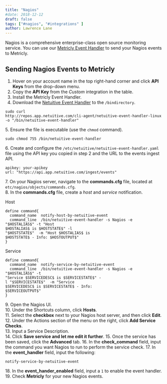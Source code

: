 ```yaml
---
title: "Nagios"
#date: 2018-12-12
draft: false
tags: ["#nagios", "#integrations" ]
author: Lawrence Lane
---
```

Nagios is a comprehensive enterprise-class open source monitoring service. You can use our [Metricly Event Handler](https://github.com/netuitive/netuitive-event-handler) to send your Nagios events to Metricly.

## Sending Nagios Events to Metricly

1. Hover on your account name in the top right-hand corner and click **API Keys** from the drop-down menu.
2. Copy the **API Key** from the _Custom_ integration in the table.
3. Install the Metricly Event Handler.
4. Download the [Netuitive Event Handler](https://github.com/netuitive/netuitive-event-handler) to the `/bindirectory`.

```
sudo curl
http://repos.app.netuitive.com/cli-agent/netuitive-event-handler-linux -o "/bin/netuitive-event-handler"
```
5\. Ensure the file is executable (use the `chmod` command).

```
sudo chmod 755 /bin/netuitive-event-handler
```
6\. Create and configure the `/etc/netuitive/netuitive-event-handler.yaml` file using the API key you copied in step 2 and the URL to the events ingest API.

```
apikey: your-apikey
url: "https://api.app.netuitive.com/ingest/events"
```
7\. On your Nagios server, navigate to the **commands.cfg** file, located at `etc/nagios/objects/commands.cfg`.  
8\. In the **commands.cfg** file, create a _host_ and _service_ notification.

Host

```
define command{
  command_name	notify-host-by-netuitive-event
  command_line	/bin/netuitive-event-handler -s Nagios -e "$HOSTALIAS$" -t "Host
$HOSTALIAS$ is $HOSTSTATE$" -l
"$HOSTSTATE$"  -m "Host $HOSTALIAS$ is
$HOSTSTATE$ - Info: $HOSTOUTPUT$"
}
```

Service

```
define command{
  command_name	notify-service-by-netuitive-event
  command_line	/bin/netuitive-event-handler -s Nagios -e "$HOSTALIAS$" -t
"Service $SERVICEDESC$ is $SERVICESTATE$" -
l "$SERVICESTATE$"  -m "Service
$SERVICEDESC$ is $SERVICESTATE$ - Info:
$SERVICEOUTPUT$"
}
```

9\. Open the Nagios UI.  
10. Under the Shortcuts column, click **Hosts**.  
11. Select the **checkbox** next to your Nagios host server, and then click **Edit**.  
12. Under the Actions section of the menu on the right, click **Add Service Checks**.  
13. Input a Service Description.  
14. Click **Save service and let me edit it further**.
15. Once the service has been saved, click the **Advanced** tab.
16. In the **check_command** field, input the command you want Nagios to run to perform the service check.
17. In the **event_handler** field, input the following:

```
notify-service-by-netuitive-event
```
18\. In the **event_hander_enabled** field, input a `1` to enable the event handler.  
19\. Check **Metricly** for your new Nagios events.
